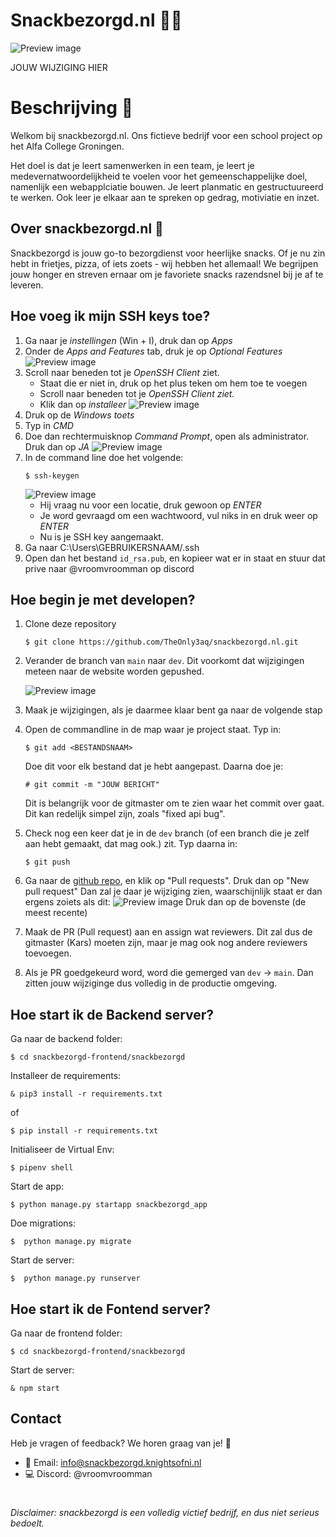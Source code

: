 # Snackbezorgd.nl 🍟🍕
![Preview image](/images/snackbezorgd-banner-gh.png)

JOUW WIJZIGING HIER

# Beschrijving 📝
Welkom bij snackbezorgd.nl. Ons fictieve bedrijf voor een school project op het Alfa College Groningen.

Het doel is dat je leert samenwerken in een team, je leert je medevernatwoordelijkheid te voelen voor het gemeenschappelijke doel, namenlijk een webapplciatie bouwen. Je leert planmatic en gestructuureerd te werken. Ook leer je elkaar aan te spreken op gedrag, motiviatie en inzet.

## Over snackbezorgd.nl 🚀

Snackbezorgd is jouw go-to bezorgdienst voor heerlijke snacks. Of je nu zin hebt in frietjes, pizza, of iets zoets - wij hebben het allemaal! We begrijpen jouw honger en streven ernaar om je favoriete snacks razendsnel bij je af te leveren.

## Hoe voeg ik mijn SSH keys toe?
1. Ga naar je *instellingen* (Win + I), druk dan op *Apps*
2. Onder de *Apps and Features* tab, druk je op *Optional Features*
    ![Preview image](/images/windows-apps.png)
3. Scroll naar beneden tot je *OpenSSH Client* ziet.
    - Staat die er niet in, druk op het plus teken om hem toe te voegen
    - Scroll naar beneden tot je *OpenSSH Client ziet.*
    - Klik dan op *installeer*
    ![Preview image](/images/optional-windows-features.png)
4. Druk op de *Windows toets*
5. Typ in *CMD*
6. Doe dan rechtermuisknop *Command Prompt*, open als administrator. Druk dan op *JA*
    ![Preview image](/images/run-command-prompt-as-admin.png)
7. In de command line doe het volgende:
    ```
    $ ssh-keygen
    ```
    ![Preview image](/images/generate-ssh-key-in-windows-command-prompt.png)
    - Hij vraag nu voor een locatie, druk gewoon op *ENTER*
    - Je word gevraagd om een wachtwoord, vul niks in en druk weer op *ENTER*
    - Nu is je SSH key aangemaakt.
8. Ga naar C:\Users\GEBRUIKERSNAAM/.ssh
9. Open dan het bestand `id_rsa.pub`, en kopieer wat er in staat en stuur dat prive naar @vroomvroomman op discord


## Hoe begin je met developen?

1. Clone deze repository
    ```
    $ git clone https://github.com/TheOnly3aq/snackbezorgd.nl.git
    ```
2. Verander de branch van `main` naar `dev`. Dit voorkomt dat wijzigingen meteen naar de website worden gepushed.

    ![Preview image](/images/md_img_1.png)
3. Maak je wijzigingen, als je daarmee klaar bent ga naar de volgende stap

4. Open de commandline in de map waar je project staat. Typ in:
    ```
    $ git add <BESTANDSNAAM>
    ```
    Doe dit voor elk bestand dat je hebt aangepast. Daarna doe je: 
    ```
    # git commit -m "JOUW BERICHT"
    ```
    Dit is belangrijk voor de gitmaster om te zien waar het commit over gaat. Dit kan redelijk simpel zijn, zoals "fixed api bug".

5. Check nog een keer dat je in de `dev` branch (of een branch die je zelf aan hebt gemaakt, dat mag ook.) zit. Typ daarna in:
    ```
    $ git push
    ```
6. Ga naar de [github repo](https://github.com/TheOnly3aq/snackbezorgd.nl), en klik op "Pull requests". Druk dan op "New pull request" Dan zal je daar je wijziging zien, waarschijnlijk staat er dan ergens zoiets als dit:
    ![Preview image](/images/md_img_2.png)
    Druk dan op de bovenste (de meest recente)

7. Maak de PR (Pull request) aan en assign wat reviewers. Dit zal dus de gitmaster (Kars) moeten zijn, maar je mag ook nog andere reviewers toevoegen.

8. Als je PR goedgekeurd word, word die gemerged van `dev` -> `main`. Dan zitten jouw wijziginge dus volledig in de productie omgeving.


## Hoe start ik de Backend server?
Ga naar de backend folder:
```
$ cd snackbezorgd-frontend/snackbezorgd
```
Installeer de requirements:
```
& pip3 install -r requirements.txt
```
of
```
$ pip install -r requirements.txt
```
Initialiseer de Virtual Env:
```
$ pipenv shell
```
Start de app:
```
$ python manage.py startapp snackbezorgd_app
```
Doe migrations:
```
$  python manage.py migrate
```
Start de server:
```
$  python manage.py runserver
```

## Hoe start ik de Fontend server?
Ga naar de frontend folder:
```
$ cd snackbezorgd-frontend/snackbezorgd
```
Start de server:
```
& npm start
```


## Contact 

Heb je vragen of feedback? We horen graag van je! 🚀

- 📧 Email: info@snackbezorgd.knightsofni.nl
- 💻 Discord: @vroomvroomman


#
###### Disclaimer: snackbezorgd is een volledig victief bedrijf, en dus niet serieus bedoelt.
